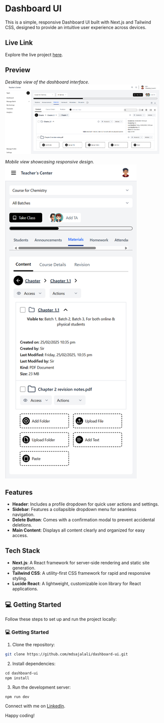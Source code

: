 # Dashboard UI

This is a simple, responsive Dashboard UI built with Next.js and Tailwind CSS, designed to provide an intuitive user experience across devices.

## Live Link

Explore the live project [here](https://dashbooard-ui.vercel.app/).

## Preview

_Desktop view of the dashboard interface._
![Dashboard UI Desktop Preview](public/preview.png)  

_Mobile view showcasing responsive design._
![Dashboard UI Mobile Preview](public/mobile-preview.png)  

## Features

- **Header**: Includes a profile dropdown for quick user actions and settings.
- **Sidebar**: Features a collapsible dropdown menu for seamless navigation.
- **Delete Button**: Comes with a confirmation modal to prevent accidental deletions.
- **Main Content**: Displays all content clearly and organized for easy access.

## Tech Stack

- **Next.js**: A React framework for server-side rendering and static site generation.
- **Tailwind CSS**: A utility-first CSS framework for rapid and responsive styling.
- **Lucide React**: A lightweight, customizable icon library for React applications.

## 💻 Getting Started

Follow these steps to set up and run the project locally:

### 💻 Getting Started

1. Clone the repository:

```bash
git clone https://github.com/mdsajalali/dashboard-ui.git
```

2. Install dependencies:

```
cd dashboard-ui
npm install
```

3. Run the development server:

```
npm run dev
```

Connect with me on [LinkedIn](https://www.linkedin.com/in/mdsajalali/).

Happy coding!
